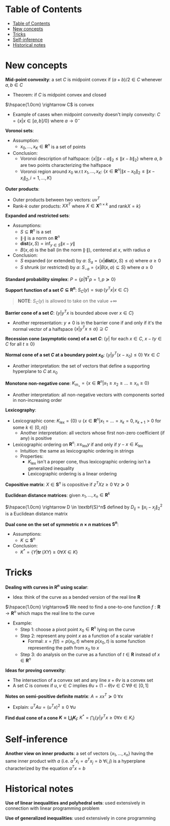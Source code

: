 <!-- TOC titleSize:1 tabSpaces:2 depthFrom:1 depthTo:6 withLinks:1 updateOnSave:1 orderedList:0 skip:0 title:1 charForUnorderedList:* -->
# Table of Contents
- [Table of Contents](#table-of-contents)
- [New concepts](#new-concepts)
- [Tricks](#tricks)
- [Self-inference](#self-inference)
- [Historical notes](#historical-notes)
<!-- /TOC -->

# New concepts
**Mid-point convexity**: a set $C$ is midpoint convex if $(a + b)/2 \in C$ whenever $a, b \in C$
* Theorem: if $C$ is midpoint convex and closed

$\hspace{1.0cm} \rightarrow C$ is convex
* Example of cases when midpoint convexity doesn't imply convexity: $C = \{x|x \in [a, b] / 0\}$ where $a \to 0^-$

**Voronoi sets**:
* Assumption:
    * $x_0, ..., x_K \in \textbf{R}^n$ is a set of points
* Conclusion:
    * Voronoi description of halfspace: $\{x|\|x - a\|_2 \leq \|x - b\|_2\}$ where $a$, $b$ are two points characterizing the halfspace
    * Voronoi region around $x_0$ w.r.t $x_1, ..., x_K$: $\{x \in \textbf{R}^n|\|x - x_0\|_2 \leq \|x - x_i\|_2, i = 1, ..., K\}$

**Outer products**:
* Outer products between two vectors: $u v^T$
* Rank-$k$ outer products: $X X^T$ where $X \in \textbf{X}^{n \times k}$ and $\text{rank} X = k\}$

**Expanded and restricted sets**:
* Assumptions:
    * $S \subseteq \textbf{R}^n$ is a set
    * $\|\cdot\|$ is a norm on $\textbf{R}^n$
    * $\textbf{dist}(x, S) = \inf_{y \in S} \|x - y\|$
    * $B(x, a)$ is the ball (in the norm $\|\cdot\|$), centered at $x$, with radius $a$
* Conclusion:
    * $S$ expanded (or extended) by $a$: $S_a = \{x|\textbf{dist}(x, S) \leq a\}$ where $a \geq 0$
    * $S$ shrunk (or restricted) by $a$: $S_{-a} = \{x|B(x, a) \subseteq S\}$ where $a \geq 0$

**Standard probability simplex**: $P = \{p|\textbf{1}^T p = 1, p \succeq 0\}$

**Support function of a set $C \subseteq \textbf{R}^n$**: $S_C(y) = \sup \{y^T x|x \in C\}$

>**NOTE**: $S_C(y)$ is allowed to take on the value $+ \infty$

**Barrier cone of a set $C$**: $\{y|y^T x$ is bounded above over $x \in C\}$
* Another representation: $y \neq 0$ is in the barrier cone if and only if it's the normal vector of a halfspace $\{x|y^T x \leq \alpha\} \supseteq C$

**Recession cone (asymptotic cone) of a set $C$**: $\{y|$ for each $x \in C$, $x - t y \in C$ for all $t \geq 0\}$

**Normal cone of a set $C$ at a boundary point $x_0$**: $\{y|y^T (x - x_0) \leq 0\}$ $\forall x \in C$
* Another interpretation: the set of vectors that define a supporting hyperplane to $C$ at $x_0$

**Monotone non-negative cone**: $K_{m_+} = \{x \in \textbf{R}^n|x_1 \geq x_2 \geq ... \geq x_n \geq 0\}$
* Another interpretation: all non-negative vectors with components sorted in non-increasing order

**Lexicography**:
* Lexicographic cone: $K_\text{lex} = \{0\} \cup \{x \in \textbf{R}^n|x_1 = ... = x_k = 0, x_{k+1} > 0$ for some $k \in [0, n)\}$
    * Another interpretation: all vectors whose first non-zero coefficient (if any) is positive
* Lexicographic ordering on $\textbf{R}^n$: $x \leq_\text{lex} y$ if and only if $y - x \in K_\text{lex}$
    * Intuition: the same as lexicographic ordering in strings
    * Properties: 
       * $K_\text{lex}$ isn't a proper cone, thus lexicographic ordering isn't a generalized inequality
       * Lexicographic ordering is a linear ordering

**Copositive matrix**: $X \in \textbf{S}^n$ is copositive if $z^T X z \geq 0$ $\forall z \succeq 0$

**Euclidean distance matrices**: given $x_1, ..., x_n \in \textbf{R}^k$

$\hspace{1.0cm} \rightarrow D \in \textbf{S}^n$ defined by $D_{ij} = \|x_i - x_j\|_2^2$ is a Euclidean distance matrix

**Dual cone on the set of symmetric $n \times n$ matrices $\textbf{S}^n$**:
* Assumptions:
    * $K \subseteq \textbf{S}^n$
* Conclusion:
    * $K^* = \{Y|\textbf{tr }(X Y) \geq 0 \forall X \in K\}$

# Tricks
**Dealing with curves in $\textbf{R}^n$ using scalar**: 
* Idea: think of the curve as a bended version of the real line $\textbf{R}$

$\hspace{1.0cm} \rightarrow$ We need to find a one-to-one function $f: \textbf{R} \to \textbf{R}^n$ which maps the real line to the curve
* Example:
    * Step 1: choose a pivot point $x_0 \in \textbf{R}^n$ lying on the curve
    * Step 2: represent any point $x$ as a function of a scalar variable $t$
        * Formal: $x = f(t) = p(x_0, t)$ where $p(x_0, t)$ is some function representing the path from $x_0$ to $x$
    * Step 3: do analysis on the curve as a function of $t \in \textbf{R}$ instead of $x \in \textbf{R}^n$

**Ideas for proving convexity**:
* The intersection of a convex set and any line $x + \theta v$ is a convex set
* A set $C$ is convex if $u, v \in C$ implies $\theta u + (1 - \theta) v \in C$ $\forall \theta \in [0, 1]$

**Notes on semi-positive definite matrix**: $A = x x^T \succeq 0$ $\forall x$
* Explain: $u^T A u = (u^T x)^2 \geq 0$ $\forall u$

**Find dual cone of a cone $K = \bigcup_i K_i$**: $K^* = \bigcap_i \{y|y^T x \geq 0 \forall x \in K_i\}$

# Self-inference
**Another view on inner products**: a set of vectors $\{x_1, ..., x_n\}$ having the same inner product with $a$ (i.e. $a^T x_i = a^T x_j = b$ $\forall i, j$) is a hyperplane characterized by the equation $a^T x = b$

# Historical notes
**Use of linear inequalities and polyhedral sets**: used extensively in connection with linear programming problem

**Use of generalized inequalities**: used extensively in cone programming